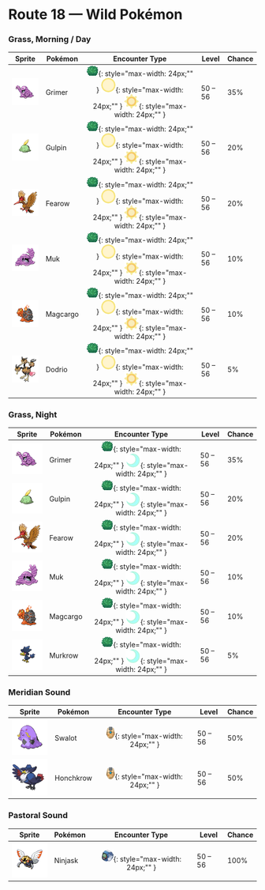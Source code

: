 # Route 18 — Wild Pokémon

### Grass, Morning / Day

| Sprite | Pokémon | Encounter Type | Level | Chance |
|:------:|---------|:--------------:|-------|--------|
| ![Grimer](../../assets/sprites/grimer/front.gif "As it moves, it loses bits of its body, from which new GRIMER emerge. This worsens the stench around it.") | Grimer | ![Grass](../../assets/encounter_types/grass.png "Grass"){: style="max-width: 24px;"" } ![Morning](../../assets/encounter_types/morning.png "Morning"){: style="max-width: 24px;"" } ![Day](../../assets/encounter_types/day.png "Day"){: style="max-width: 24px;"" } | 50 – 56 | 35% |
| ![Gulpin](../../assets/sprites/gulpin/front.gif "It has a small heart and brain. Its stomach comprises most of its body, with enzymes to dissolve anything.") | Gulpin | ![Grass](../../assets/encounter_types/grass.png "Grass"){: style="max-width: 24px;"" } ![Morning](../../assets/encounter_types/morning.png "Morning"){: style="max-width: 24px;"" } ![Day](../../assets/encounter_types/day.png "Day"){: style="max-width: 24px;"" } | 50 – 56 | 20% |
| ![Fearow](../../assets/sprites/fearow/front.gif "It shoots itself suddenly high into the sky, then plummets down in one fell swoop to strike its prey.") | Fearow | ![Grass](../../assets/encounter_types/grass.png "Grass"){: style="max-width: 24px;"" } ![Morning](../../assets/encounter_types/morning.png "Morning"){: style="max-width: 24px;"" } ![Day](../../assets/encounter_types/day.png "Day"){: style="max-width: 24px;"" } | 50 – 56 | 20% |
| ![Muk](../../assets/sprites/muk/front.gif "They love to gather in smelly areas where sludge accumulates, making the stench around them worse.") | Muk | ![Grass](../../assets/encounter_types/grass.png "Grass"){: style="max-width: 24px;"" } ![Morning](../../assets/encounter_types/morning.png "Morning"){: style="max-width: 24px;"" } ![Day](../../assets/encounter_types/day.png "Day"){: style="max-width: 24px;"" } | 50 – 56 | 10% |
| ![Magcargo](../../assets/sprites/magcargo/front.gif "The shell on its back is just skin that has cooled and hardened. It breaks easily with a slight touch.") | Magcargo | ![Grass](../../assets/encounter_types/grass.png "Grass"){: style="max-width: 24px;"" } ![Morning](../../assets/encounter_types/morning.png "Morning"){: style="max-width: 24px;"" } ![Day](../../assets/encounter_types/day.png "Day"){: style="max-width: 24px;"" } | 50 – 56 | 10% |
| ![Dodrio](../../assets/sprites/dodrio/front.gif "It collects data and plans three times as wisely, but it may think too much and fall into a state of immobility.") | Dodrio | ![Grass](../../assets/encounter_types/grass.png "Grass"){: style="max-width: 24px;"" } ![Morning](../../assets/encounter_types/morning.png "Morning"){: style="max-width: 24px;"" } ![Day](../../assets/encounter_types/day.png "Day"){: style="max-width: 24px;"" } | 50 – 56 | 5% |

### Grass, Night

| Sprite | Pokémon | Encounter Type | Level | Chance |
|:------:|---------|:--------------:|-------|--------|
| ![Grimer](../../assets/sprites/grimer/front.gif "As it moves, it loses bits of its body, from which new GRIMER emerge. This worsens the stench around it.") | Grimer | ![Grass](../../assets/encounter_types/grass.png "Grass"){: style="max-width: 24px;"" } ![Night](../../assets/encounter_types/night.png "Night"){: style="max-width: 24px;"" } | 50 – 56 | 35% |
| ![Gulpin](../../assets/sprites/gulpin/front.gif "It has a small heart and brain. Its stomach comprises most of its body, with enzymes to dissolve anything.") | Gulpin | ![Grass](../../assets/encounter_types/grass.png "Grass"){: style="max-width: 24px;"" } ![Night](../../assets/encounter_types/night.png "Night"){: style="max-width: 24px;"" } | 50 – 56 | 20% |
| ![Fearow](../../assets/sprites/fearow/front.gif "It shoots itself suddenly high into the sky, then plummets down in one fell swoop to strike its prey.") | Fearow | ![Grass](../../assets/encounter_types/grass.png "Grass"){: style="max-width: 24px;"" } ![Night](../../assets/encounter_types/night.png "Night"){: style="max-width: 24px;"" } | 50 – 56 | 20% |
| ![Muk](../../assets/sprites/muk/front.gif "They love to gather in smelly areas where sludge accumulates, making the stench around them worse.") | Muk | ![Grass](../../assets/encounter_types/grass.png "Grass"){: style="max-width: 24px;"" } ![Night](../../assets/encounter_types/night.png "Night"){: style="max-width: 24px;"" } | 50 – 56 | 10% |
| ![Magcargo](../../assets/sprites/magcargo/front.gif "The shell on its back is just skin that has cooled and hardened. It breaks easily with a slight touch.") | Magcargo | ![Grass](../../assets/encounter_types/grass.png "Grass"){: style="max-width: 24px;"" } ![Night](../../assets/encounter_types/night.png "Night"){: style="max-width: 24px;"" } | 50 – 56 | 10% |
| ![Murkrow](../../assets/sprites/murkrow/front.gif "Feared and loathed by many, it is believed to bring misfortune to all those who see it at night.") | Murkrow | ![Grass](../../assets/encounter_types/grass.png "Grass"){: style="max-width: 24px;"" } ![Night](../../assets/encounter_types/night.png "Night"){: style="max-width: 24px;"" } | 50 – 56 | 5% |

### Meridian Sound

| Sprite | Pokémon | Encounter Type | Level | Chance |
|:------:|---------|:--------------:|-------|--------|
| ![Swalot](../../assets/sprites/swalot/front.gif "It gulps anything that fits in its mouth. Its special enzymes can dissolve anything.") | Swalot | ![Meridian Sound](../../assets/encounter_types/meridian_sound.png "Meridian Sound"){: style="max-width: 24px;"" } | 50 – 56 | 50% |
| ![Honchkrow](../../assets/sprites/honchkrow/front.gif "It is merciless by nature. It is said that it never forgives the mistakes of its MURKROW followers.") | Honchkrow | ![Meridian Sound](../../assets/encounter_types/meridian_sound.png "Meridian Sound"){: style="max-width: 24px;"" } | 50 – 56 | 50% |

### Pastoral Sound

| Sprite | Pokémon | Encounter Type | Level | Chance |
|:------:|---------|:--------------:|-------|--------|
| ![Ninjask](../../assets/sprites/ninjask/front.gif "Its cry leaves a lasting headache if heard for too long. It moves so quickly that it is almost invisible.") | Ninjask | ![Pastoral Sound](../../assets/encounter_types/pastoral_sound.png "Pastoral Sound"){: style="max-width: 24px;"" } | 50 – 56 | 100% |

